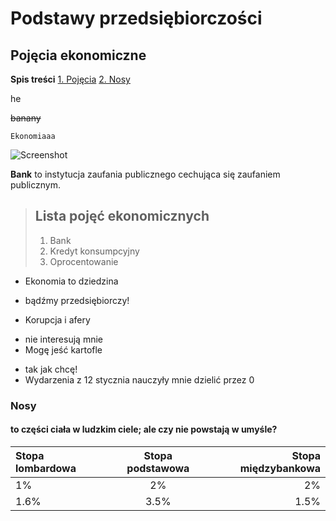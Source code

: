 Podstawy przedsiębiorczości
===========================
Pojęcia ekonomiczne
-------------------

**Spis treści**
[1. Pojęcia](README.md#pojęcia-ekonomiczne)
[2. Nosy](README.md#nosy)


>>>
 he
>>>

~~banany~~

`
Ekonomiaaa
`

![Screenshot](http://thecatapi.com/api/images/get?format=src&type=gif)

 **Bank**  to instytucja zaufania publicznego cechująca się zaufaniem publicznym.

> ## Lista pojęć ekonomicznych
> 
> 1.   Bank
> 2.   Kredyt konsumpcyjny
> 3.   Oprocentowanie
> 


+ Ekonomia to dziedzina
 - bądźmy przedsiębiorczy!
+ Korupcja i afery
 - nie interesują mnie
  - Mogę jeść kartofle
   + tak jak chcę!
+ Wydarzenia z 12 stycznia nauczyły mnie dzielić przez 0

### Nosy
#### to części ciała w ludzkim ciele; ale czy nie powstają w umyśle?


Stopa lombardowa | Stopa podstawowa | Stopa międzybankowa
:----------- |:-------------:| -----------:
1%         | 2%        | 2%
1.6%         | 3.5%        | 1.5%
